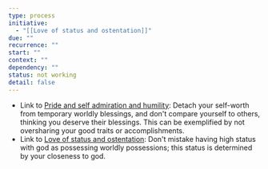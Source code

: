 ```yaml
---
type: process
initiative:
  - "[[Love of status and ostentation]]"
due: ""
recurrence: ""
start: ""
context: ""
dependency: ""
status: not working
detail: false
---
```


* Link to [Pride and self admiration and humility](Initiatives/bad%20traits/Pride%20and%20self%20admiration%20and%20humility.md): Detach your self-worth from temporary worldly blessings, and don't compare yourself to others, thinking you deserve their blessings. This can be exemplified by not oversharing your good traits or accomplishments.
* Link to [Love of status and ostentation](Initiatives/bad%20traits/Love%20of%20status%20and%20ostentation.md): Don't mistake having high status with god as possessing worldly possessions; this status is determined by your closeness to god.
